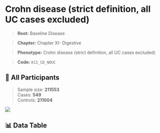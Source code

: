# Crohn disease (strict definition, all UC cases excluded)

> **Root:** Baseline Disease  

> **Chapter:** Chapter XI- Digestive  

> **Phenotype:** Crohn disease (strict definition, all UC cases excluded)  

> **Code:** `K11_CD_NOUC`

## 🧪 All Participants  
> Sample size: **211553**  
> Cases: **549**  
> Controls: **211004**
<img src="/Sensitive/Figures/ALL/Baseline/K11_CD_NOUC.png"/>

## 📊 Data Table
<CsvTableMRF src="/Sensitive/Data/ALL/Baseline/LG_K11_CD_NOUC.csv"/>

